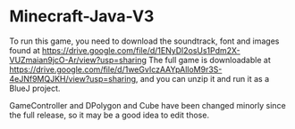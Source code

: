 # Minecraft-Java-V3

To run this game, you need to download the soundtrack, font and images found at https://drive.google.com/file/d/1ENyDl2osUs1Pdm2X-VUZmaian9jcO-Ar/view?usp=sharing
The full game is downloadable at https://drive.google.com/file/d/1weGvIczAAYpAlloM9r3S-4eJNf9MQJKH/view?usp=sharing, and you can unzip it and run it as a BlueJ project.

GameController and DPolygon and Cube have been changed minorly since the full release, so it may be a good idea to edit those.
